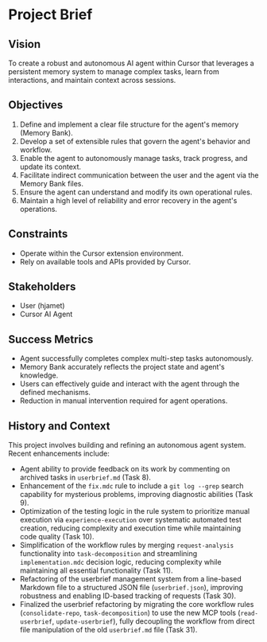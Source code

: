 # Project Brief

## Vision
To create a robust and autonomous AI agent within Cursor that leverages a persistent memory system to manage complex tasks, learn from interactions, and maintain context across sessions.

## Objectives
1.  Define and implement a clear file structure for the agent's memory (Memory Bank).
2.  Develop a set of extensible rules that govern the agent's behavior and workflow.
3.  Enable the agent to autonomously manage tasks, track progress, and update its context.
4.  Facilitate indirect communication between the user and the agent via the Memory Bank files.
5.  Ensure the agent can understand and modify its own operational rules.
6.  Maintain a high level of reliability and error recovery in the agent's operations.

## Constraints
-   Operate within the Cursor extension environment.
-   Rely on available tools and APIs provided by Cursor.

## Stakeholders
-   User (hjamet)
-   Cursor AI Agent

## Success Metrics
-   Agent successfully completes complex multi-step tasks autonomously.
-   Memory Bank accurately reflects the project state and agent's knowledge.
-   Users can effectively guide and interact with the agent through the defined mechanisms.
-   Reduction in manual intervention required for agent operations.

## History and Context
This project involves building and refining an autonomous agent system. Recent enhancements include:
- Agent ability to provide feedback on its work by commenting on archived tasks in `userbrief.md` (Task 8).
- Enhancement of the `fix.mdc` rule to include a `git log --grep` search capability for mysterious problems, improving diagnostic abilities (Task 9).
- Optimization of the testing logic in the rule system to prioritize manual execution via `experience-execution` over systematic automated test creation, reducing complexity and execution time while maintaining code quality (Task 10).
- Simplification of the workflow rules by merging `request-analysis` functionality into `task-decomposition` and streamlining `implementation.mdc` decision logic, reducing complexity while maintaining all essential functionality (Task 11).
- Refactoring of the userbrief management system from a line-based Markdown file to a structured JSON file (`userbrief.json`), improving robustness and enabling ID-based tracking of requests (Task 30).
- Finalized the userbrief refactoring by migrating the core workflow rules (`consolidate-repo`, `task-decomposition`) to use the new MCP tools (`read-userbrief`, `update-userbrief`), fully decoupling the workflow from direct file manipulation of the old `userbrief.md` file (Task 31). 